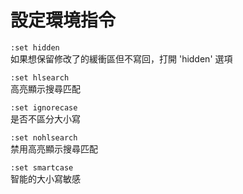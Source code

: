 # 設定環境指令

`:set hidden`  
如果想保留修改了的緩衝區但不寫回，打開 'hidden' 選項

`:set hlsearch`  
高亮顯示搜尋匹配

`:set ignorecase`  
是否不區分大小寫

`:set nohlsearch`  
禁用高亮顯示搜尋匹配

`:set smartcase`  
智能的大小寫敏感

